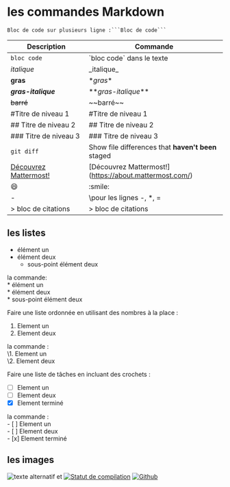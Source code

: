 # les commandes Markdown

```
Bloc de code sur plusieurs ligne :```Bloc de code```
```

| Description | Commande |
| --- | --- |
| `bloc code` | \`bloc code` dans le texte|
|_italique_ | \_italique_|
|**gras** | \**gras**|
|**_gras-italique_** | \**_gras-italique_**|
|~~barré~~ | \~~barré~~|
|#Titre de niveau 1| \#Titre de niveau 1 |
|## Titre de niveau 2 | \## Titre de niveau 2|
|### Titre de niveau 3| \### Titre de niveau 3|
| `git diff` | Show file differences that **haven't been** staged |
|[Découvrez Mattermost!](https://about.mattermost.com/)| \[Découvrez Mattermost!](https://about.mattermost.com/)|
|:smile: | \:smile:|
| - | \pour les lignes -, *, =|
|> bloc de citations| \> bloc de citations|

## les listes

* élément un
* élément deux
  * sous-point élément deux 

la commande:</br>
	\* élément un</br>
	\* élément deux</br>
  	   \* sous-point élément deux</br> 

Faire une liste ordonnée en utilisant des nombres à la place :
1. Element un 
2. Element deux 

la commande :</br>
	\1. Element un</br>
	\2. Element deux</br>

Faire une liste de tâches en incluant des crochets :
- [ ] Element un 
- [ ] Element deux 
- [x] Element terminé 

la commande : </br>
	\- [ ] Element un</br> 
	\- [ ] Element deux</br> 
	\- [x] Element terminé</br>

## les images
![texte alternatif](lien "texte apparaissant au survol de la souris") et [![Statut de compilation](https://travis-ci.org/mattermost/mattermost-server.svg?branch=master)](https://travis-ci.org/mattermost/mattermost-server) [![Github](https://assets-cdn.github.com/favicon.ico)](https://github.com/mattermost/mattermost-server)
